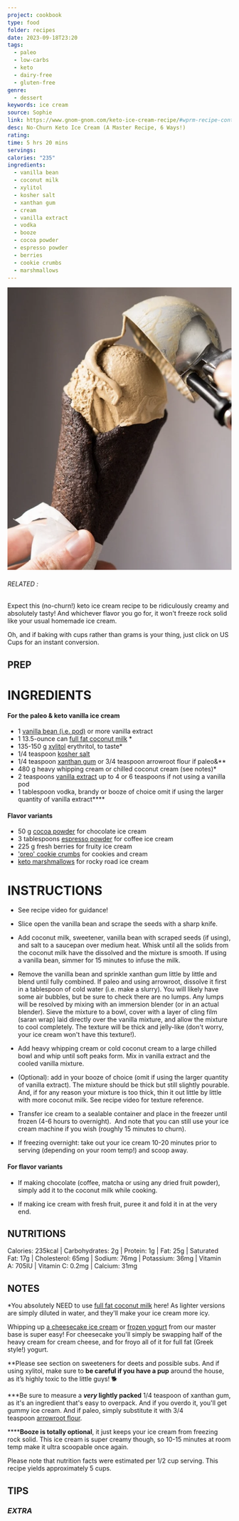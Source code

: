 ```yaml
---
project: cookbook
type: food
folder: recipes
date: 2023-09-18T23:20
tags:
  - paleo
  - low-carbs
  - keto
  - dairy-free
  - gluten-free
genre:
  - dessert
keywords: ice cream
source: Sophie
link: https://www.gnom-gnom.com/keto-ice-cream-recipe/#wprm-recipe-container-10633
desc: No-Churn Keto Ice Cream (A Master Recipe, 6 Ways!)
rating: 
time: 5 hrs 20 mins
servings: 
calories: "235"
ingredients:
  - vanilla bean
  - coconut milk
  - xylitol
  - kosher salt
  - xanthan gum
  - cream
  - vanilla extract
  - vodka
  - booze
  - cocoa powder
  - espresso powder
  - berries
  - cookie crumbs
  - marshmallows
---
```


![IMAGE](image_115.png)

###### *RELATED* : 

Expect this (no-churn!) keto ice cream recipe to be ridiculously creamy and absolutely tasty! And whichever flavor you go for, it won't freeze rock solid like your usual homemade ice cream. 

Oh, and if baking with cups rather than grams is your thing, just click on US Cups for an instant conversion.

## PREP


# INGREDIENTS

#### For the paleo & keto vanilla ice cream

- 1 [vanilla bean (i.e. pod)](https://amzn.to/2Hlbc8M) or more vanilla extract
- 1 13.5-ounce can [full fat coconut milk](https://amzn.to/2IG1URJ) *
- 135-150 g [xylitol](https://amzn.to/2OvrMTy) erythritol, to taste*
- 1/4 teaspoon [kosher salt](https://amzn.to/2uM2LxM)
- 1/4 teaspoon [xanthan gum](https://amzn.to/2uKe4GF) or 3/4 teaspoon arrowroot flour if paleo&**
- 480 g heavy whipping cream or chilled coconut cream (see notes)*
- 2 teaspoons [vanilla extract](http://amzn.to/2gVTsV4) up to 4 or 6 teaspoons if not using a vanilla pod
- 1 tablespoon vodka, brandy or booze of choice omit if using the larger quantity of vanilla extract****

#### Flavor variants

- 50 g [cocoa powder](http://amzn.to/2xydo3V) for chocolate ice cream
- 3 tablespoons [espresso powder](http://amzn.to/2EOzc2k) for coffee ice cream
- 225 g fresh berries for fruity ice cream
- ['oreo' cookie crumbs](https://www.gnom-gnom.com/keto-cookies-cream-fat-bombs/) for cookies and cream
- [keto marshmallows](https://www.gnom-gnom.com/paleo-keto-marshmallows/) for rocky road ice cream


# INSTRUCTIONS

- See recipe video for guidance!
    
- Slice open the vanilla bean and scrape the seeds with a sharp knife. 
    
- Add coconut milk, sweetener, vanilla bean with scraped seeds (if using), and salt to a saucepan over medium heat. Whisk until all the solids from the coconut milk have the dissolved and the mixture is smooth. If using a vanilla bean, simmer for 15 minutes to infuse the milk.  
    
- Remove the vanilla bean and sprinkle xanthan gum little by little and blend until fully combined. If paleo and using arrowroot, dissolve it first in a tablespoon of cold water (i.e. make a slurry). You will likely have some air bubbles, but be sure to check there are no lumps. Any lumps will be resolved by mixing with an immersion blender (or in an actual blender). Sieve the mixture to a bowl, cover with a layer of cling film (saran wrap) laid directly over the vanilla mixture, and allow the mixture to cool completely. The texture will be thick and jelly-like (don't worry, your ice cream won't have this texture!). 
    
- Add heavy whipping cream or cold coconut cream to a large chilled bowl and whip until soft peaks form. Mix in vanilla extract and the cooled vanilla mixture. 
    
- (Optional): add in your booze of choice (omit if using the larger quantity of vanilla extract). The mixture should be thick but still slightly pourable. And, if for any reason your mixture is too thick, thin it out little by little with more coconut milk. See recipe video for texture reference.  
    
- Transfer ice cream to a sealable container and place in the freezer until frozen (4-6 hours to overnight).  And note that you can still use your ice cream machine if you wish (roughly 15 minutes to churn). 
    
- If freezing overnight: take out your ice cream 10-20 minutes prior to serving (depending on your room temp!) and scoop away.
    

#### For flavor variants

- If making chocolate (coffee, matcha or using any dried fruit powder), simply add it to the coconut milk while cooking. 
    
- If making ice cream with fresh fruit, puree it and fold it in at the very end.


## NUTRITIONS

Calories: 235kcal | Carbohydrates: 2g | Protein: 1g | Fat: 25g | Saturated Fat: 17g | Cholesterol: 65mg | Sodium: 76mg | Potassium: 36mg | Vitamin A: 705IU | Vitamin C: 0.2mg | Calcium: 31mg

## NOTES

*You absolutely NEED to use [full fat coconut milk](http://amzn.to/2x9N7Lq) here! As lighter versions are simply diluted in water, and they'll make your ice cream more icy.

Whipping up [a cheesecake ice cream](https://www.gnom-gnom.com/keto-strawberry-cheesecake-ice-cream) or [frozen yogurt](https://www.gnom-gnom.com/paleo-keto-frozen-yogurt/) from our master base is super easy! For cheesecake you'll simply be swapping half of the heavy cream for cream cheese, and for froyo all of it for full fat (Greek style!) yogurt.

**Please see section on sweeteners for deets and possible subs. And if using xylitol, make sure to **be careful if you have a pup** around the house, as it’s highly toxic to the little guys! 🐕

***Be sure to measure a **_very_ lightly packed** 1/4 teaspoon of xanthan gum, as it's an ingredient that's easy to overpack. And if you overdo it, you'll get gummy ice cream. And if paleo, simply substitute it with 3/4 teaspoon [arrowroot flour](https://amzn.to/2F6LmzA). 

******Booze is totally optional**, it just keeps your ice cream from freezing rock solid. This ice cream is super creamy though, so 10-15 minutes at room temp make it ultra scoopable once again. 

Please note that nutrition facts were estimated per 1/2 cup serving. This recipe yields approximately 5 cups.


## TIPS



### *EXTRA*



